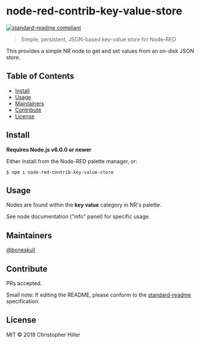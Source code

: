# node-red-contrib-key-value-store

[![standard-readme compliant](https://img.shields.io/badge/standard--readme-OK-green.svg?style=flat-square)](https://github.com/RichardLitt/standard-readme)

> Simple, persistent, JSON-based key-value store for Node-RED

This provides a simple NR node to get and set values from an on-disk JSON store. 

## Table of Contents

- [Install](#install)
- [Usage](#usage)
- [Maintainers](#maintainers)
- [Contribute](#contribute)
- [License](#license)

## Install

**Requires Node.js v6.0.0 or newer**

Either install from the Node-RED palette manager, or:

```
$ npm i node-red-contrib-key-value-store
```

## Usage

Nodes are found within the **key value** category in NR's palette.  

See node documentation ("info" panel) for specific usage.

## Maintainers

[@boneskull](https://github.com/boneskull)

## Contribute

PRs accepted.

Small note: If editing the README, please conform to the [standard-readme](https://github.com/RichardLitt/standard-readme) specification.

## License

MIT © 2018 Christopher Hiller
